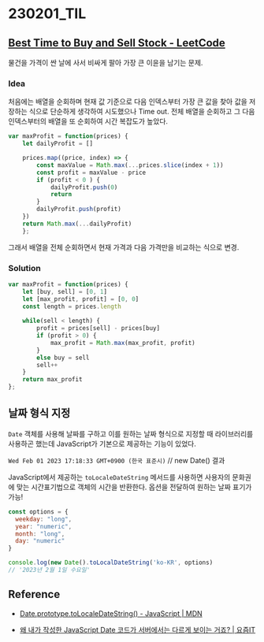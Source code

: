 # 230201_TIL

## [Best Time to Buy and Sell Stock - LeetCode](https://leetcode.com/problems/best-time-to-buy-and-sell-stock/?envType=study-plan&id=level-1)

물건을 가격이 싼 날에 사서 비싸게 팔아 가장 큰 이윤을 남기는 문제. 

### Idea

처음에는 배열을 순회하며 현재 값 기준으로 다음 인덱스부터 가장 큰 값을 찾아 값을 저장하는 식으로 단순하게 생각하여 시도했으나 Time out. 전체 배열을 순회하고 그 다음 인덱스부터의 배열을 또 순회하여 시간 복잡도가 높았다.

```js
var maxProfit = function(prices) {
    let dailyProfit = []

    prices.map((price, index) => {
        const maxValue = Math.max(...prices.slice(index + 1))
        const profit = maxValue - price
        if (profit < 0 ) {
            dailyProfit.push(0)
            return
        }
        dailyProfit.push(profit)
    })
    return Math.max(...dailyProfit)
    };
```

그래서 배열을 전체 순회하면서 현재 가격과 다음 가격만을 비교하는 식으로 변경.

### Solution

```js
var maxProfit = function(prices) {
    let [buy, sell] = [0, 1] 
    let [max_profit, profit] = [0, 0]
    const length = prices.length
    
    while(sell < length) {
        profit = prices[sell] - prices[buy]
        if (profit > 0) {
            max_profit = Math.max(max_profit, profit)
        }
        else buy = sell
        sell++
    }
    return max_profit
};
```

## 날짜 형식 지정

`Date` 객체를 사용해 날짜를 구하고 이를 원하는 날짜 형식으로 지정할 때 라이브러리를 사용하곤 했는데 JavaScript가 기본으로 제공하는 기능이 있었다.

`Wed Feb 01 2023 17:18:33 GMT+0900 (한국 표준시)` // new Date() 결과

JavaScript에서 제공하는 `toLocaleDateString` 메서드를 사용하면 사용자의 문화권에 맞는 시간표기법으로 객체의 시간을 반환한다. 옵션을 전달하여 원하는 날짜 표기가 가능!

```js
const options = {
  weekday: "long",
  year: "numeric",
  month: "long",
  day: "numeric"
}

console.log(new Date().toLocalDateString('ko-KR', options)
// '2023년 2월 1일 수요일'
```



## Reference

- [Date.prototype.toLocaleDateString() - JavaScript | MDN](https://developer.mozilla.org/en-US/docs/Web/JavaScript/Reference/Global_Objects/Date/toLocaleDateString)

- [왜 내가 작성한 JavaScript Date 코드가 서버에서는 다르게 보이는 거죠? | 요즘IT](https://yozm.wishket.com/magazine/detail/1695/)
